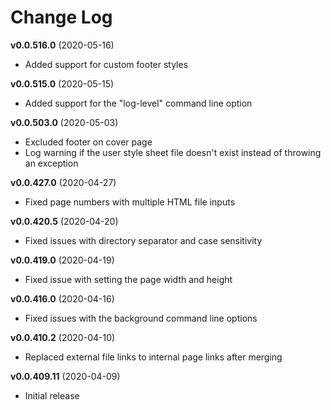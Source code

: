 # Change Log

__v0.0.516.0__ (2020-05-16)

 - Added support for custom footer styles

__v0.0.515.0__ (2020-05-15)

 - Added support for the "log-level" command line option

__v0.0.503.0__ (2020-05-03)

 - Excluded footer on cover page
 - Log warning if the user style sheet file doesn't exist instead of throwing an exception

__v0.0.427.0__ (2020-04-27)

 - Fixed page numbers with multiple HTML file inputs

__v0.0.420.5__ (2020-04-20)

 - Fixed issues with directory separator and case sensitivity

__v0.0.419.0__ (2020-04-19)

 - Fixed issue with setting the page width and height

__v0.0.416.0__ (2020-04-16)

 - Fixed issues with the background command line options

__v0.0.410.2__ (2020-04-10)

 - Replaced external file links to internal page links after merging

__v0.0.409.11__ (2020-04-09)

 - Initial release